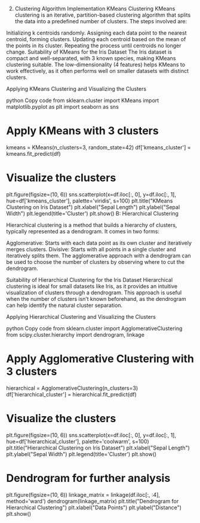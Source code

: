 

2. Clustering Algorithm Implementation 
 KMeans Clustering 
KMeans clustering is an iterative, partition-based clustering algorithm that splits the data into a predefined number of clusters. The steps involved are:

Initializing k centroids randomly.
Assigning each data point to the nearest centroid, forming clusters.
Updating each centroid based on the mean of the points in its cluster.
Repeating the process until centroids no longer change.
Suitability of KMeans for the Iris Dataset
The Iris dataset is compact and well-separated, with 3 known species, making KMeans clustering suitable. The low-dimensionality (4 features) helps KMeans to work effectively, as it often performs well on smaller datasets with distinct clusters.

Applying KMeans Clustering and Visualizing the Clusters

python
Copy code
from sklearn.cluster import KMeans
import matplotlib.pyplot as plt
import seaborn as sns

# Apply KMeans with 3 clusters
kmeans = KMeans(n_clusters=3, random_state=42)
df['kmeans_cluster'] = kmeans.fit_predict(df)

# Visualize the clusters
plt.figure(figsize=(10, 6))
sns.scatterplot(x=df.iloc[:, 0], y=df.iloc[:, 1], hue=df['kmeans_cluster'], palette='viridis', s=100)
plt.title("KMeans Clustering on Iris Dataset")
plt.xlabel("Sepal Length")
plt.ylabel("Sepal Width")
plt.legend(title='Cluster')
plt.show()
 B: Hierarchical Clustering 

Hierarchical clustering is a method that builds a hierarchy of clusters, typically represented as a dendrogram. It comes in two forms:

Agglomerative: Starts with each data point as its own cluster and iteratively merges clusters.
Divisive: Starts with all points in a single cluster and iteratively splits them.
The agglomerative approach with a dendrogram can be used to choose the number of clusters by observing where to cut the dendrogram.

Suitability of Hierarchical Clustering for the Iris Dataset
Hierarchical clustering is ideal for small datasets like Iris, as it provides an intuitive visualization of clusters through a dendrogram. This approach is useful when the number of clusters isn’t known beforehand, as the dendrogram can help identify the natural cluster separation.

Applying Hierarchical Clustering and Visualizing the Clusters

python
Copy code
from sklearn.cluster import AgglomerativeClustering
from scipy.cluster.hierarchy import dendrogram, linkage

# Apply Agglomerative Clustering with 3 clusters
hierarchical = AgglomerativeClustering(n_clusters=3)
df['hierarchical_cluster'] = hierarchical.fit_predict(df)

# Visualize the clusters
plt.figure(figsize=(10, 6))
sns.scatterplot(x=df.iloc[:, 0], y=df.iloc[:, 1], hue=df['hierarchical_cluster'], palette='coolwarm', s=100)
plt.title("Hierarchical Clustering on Iris Dataset")
plt.xlabel("Sepal Length")
plt.ylabel("Sepal Width")
plt.legend(title='Cluster')
plt.show()

# Dendrogram for further analysis
plt.figure(figsize=(10, 6))
linkage_matrix = linkage(df.iloc[:, :4], method='ward')
dendrogram(linkage_matrix)
plt.title("Dendrogram for Hierarchical Clustering")
plt.xlabel("Data Points")
plt.ylabel("Distance")
plt.show()








